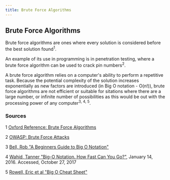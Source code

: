 ```yaml
---
title: Brute Force Algorithms
---
```


## Brute Force Algorithms

Brute force algorithms are ones where every solution is considered before the best solution found<sup>1</sup>.  

An example of its use in programming is in penetration testing, where a brute force algorithm can be used to crack pin numbers<sup>2</sup>.

A brute force algorithm relies on a computer's ability to perform a repetitive task. Because the potential complexity of the solution increases exponentially as new factors are introduced (in Big O notation - O(n!)), brute force algorithms are not efficient or suitable for sitations where there are a large number, or infinite number of possibilities as this would be out with the processing power of any computer<sup>3, 4, 5</sup>. 

### Sources
1 [Oxford Reference: Brute Force Algorithms](http://www.oxfordreference.com/view/10.1093/oi/authority.20110803095532553)

2 [OWASP: Brute Force Attacks](https://www.owasp.org/index.php/Brute_force_attack)

3 [Bell, Rob "A Beginners Guide to Big O Notation"](https://rob-bell.net/2009/06/a-beginners-guide-to-big-o-notation/)

4 [Wahid, Tanner "Big-O Notation. How Fast Can You Go?"](https://www.takeupcode.com/podcast/38-big-o-notation-how-fast-can-you-go/), January 14, 2016. Accessed, October 27, 2017

5 [Rowell, Eric et al "Big O Cheat Sheet"](http://bigocheatsheet.com/)
